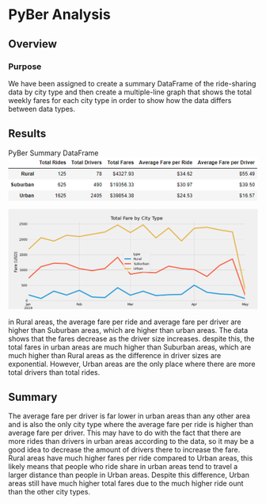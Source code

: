 # PyBer Analysis

## Overview

### Purpose
We have been assigned to create a summary DataFrame of the ride-sharing data by city type and then create a multiple-line graph that shows the total weekly fares for each city type in order to show how the data differs between data types.

## Results

PyBer Summary DataFrame  
![PyBer Summary](Challenge/PyBer_summary.PNG)

![Graph](Challenge/Fig1.png)

in Rural areas, the average fare per ride and average fare per driver are higher than Suburban areas, which are higher than urban areas. The data shows that the fares decrease as the driver size increases. despite this, the total fares in urban areas are much higher than Suburban areas, which are much higher than Rural areas as the difference in driver sizes are exponential. However, Urban areas are the only place where there are more total drivers than total rides.

## Summary
The average fare per driver is far lower in urban areas than any other area and is also the only city type where the average fare per ride is higher than average fare per driver. This may have to do with the fact that there are more rides than drivers in urban areas according to the data, so it may be a good idea to decrease the amount of drivers there to increase the fare. Rural areas have much higher fares per ride compared to Urban areas, this likely means that people who ride share in urban areas tend to travel a larger distance than people in Urban areas. Despite this difference, Urban areas still have much higher total fares due to the much higher ride ount than the other city types. 

